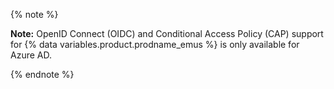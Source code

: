 {% note %}

**Note:** OpenID Connect (OIDC) and Conditional Access Policy (CAP) support for {% data variables.product.prodname_emus %} is only available for Azure AD.

{% endnote %}
